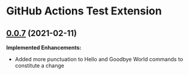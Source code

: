 # GitHub Actions Test Extension

## [0.0.7](https://github.com/zPaw/releases/0.0.8) \(2021-02-11\)

**Implemented Enhancements:**

- Added more punctuation to Hello and Goodbye World commands to constitute a change
